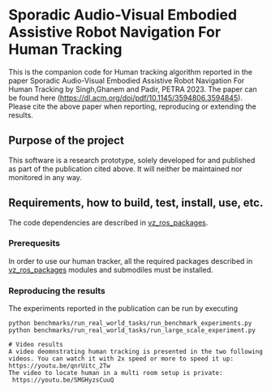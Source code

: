 # Sporadic Audio-Visual Embodied Assistive Robot Navigation For Human Tracking

This is the companion code for Human tracking algorithm reported in the paper
Sporadic Audio-Visual Embodied Assistive Robot Navigation For Human Tracking by Singh,Ghanem and Padir, PETRA 2023. The paper can
be found here (https://dl.acm.org/doi/pdf/10.1145/3594806.3594845). Please cite the
above paper when reporting, reproducing or extending the results.

## Purpose of the project

This software is a research prototype, solely developed for and published as
part of the publication cited above. It will neither be
maintained nor monitored in any way.

## Requirements, how to build, test, install, use, etc.

The code dependencies are described in [vz_ros_packages](https://github.com/paulghanem/Visual_Acoustic_Nav_Petra_2023/tree/main/vz_ros_packages). 

### Prerequesits

In order to use our human tracker, all the required packages described in  [vz_ros_packages](https://github.com/paulghanem/Visual_Acoustic_Nav_Petra_2023/tree/main/vz_ros_packages) modules and submodiles must be installed.


### Reproducing the results

The experiments reported in the publication can be run by executing

```
python benchmarks/run_real_world_tasks/run_benchmark_experiments.py
python benchmarks/run_real_world_tasks/run_large_scale_experiment.py

# Video results
A video deomnstrating human tracking is presented in the two following videos. You can watch it with 2x speed or more to speed it up: 
https://youtu.be/qnrUitc_2Tw
The video to locate human in a multi room setup is private: 
 https://youtu.be/SMGHyzsCuuQ
